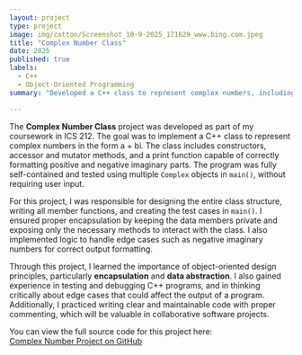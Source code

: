 ```yaml
---
layout: project
type: project
image: img/cotton/Screenshot_10-9-2025_171629_www.bing.com.jpeg
title: "Complex Number Class"
date: 2025
published: true
labels:
  - C++
  - Object-Oriented Programming
summary: "Developed a C++ class to represent complex numbers, including constructors, accessor/mutator methods, and a print function. Tested functionality using multiple objects."

---
```


The **Complex Number Class** project was developed as part of my coursework in ICS 212. The goal was to implement a C++ class to represent complex numbers in the form a + bi. The class includes constructors, accessor and mutator methods, and a print function capable of correctly formatting positive and negative imaginary parts. The program was fully self-contained and tested using multiple `Complex` objects in `main()`, without requiring user input.  

For this project, I was responsible for designing the entire class structure, writing all member functions, and creating the test cases in `main()`. I ensured proper encapsulation by keeping the data members private and exposing only the necessary methods to interact with the class. I also implemented logic to handle edge cases such as negative imaginary numbers for correct output formatting.  

Through this project, I learned the importance of object-oriented design principles, particularly **encapsulation** and **data abstraction**. I also gained experience in testing and debugging C++ programs, and in thinking critically about edge cases that could affect the output of a program. Additionally, I practiced writing clear and maintainable code with proper commenting, which will be valuable in collaborative software projects.  

You can view the full source code for this project here:  
[Complex Number Project on GitHub](https://github.com/mtuquero/projects/blob/main/TuqueroMariah18.cpp)
 
